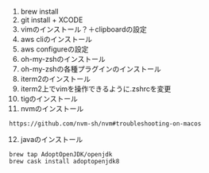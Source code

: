 1. brew install
2. git install + XCODE
3. vimのインストール？＋clipboardの設定
4. aws cliのインストール
5. aws configureの設定
6. oh-my-zshのインストール
7. oh-my-zshの各種プラグインのインストール
8. iterm2のインストール
9. iterm2上でvimを操作できるように.zshrcを変更
10. tigのインストール
11. nvmのインストール
```
https://github.com/nvm-sh/nvm#troubleshooting-on-macos
```
12. javaのインストール
```
brew tap AdoptOpenJDK/openjdk
brew cask install adoptopenjdk8
```
